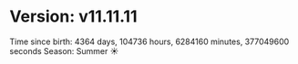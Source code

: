 # Version: v11.11.11
Time since birth: 4364 days, 104736 hours, 6284160 minutes, 377049600 seconds
Season: Summer ☀️
